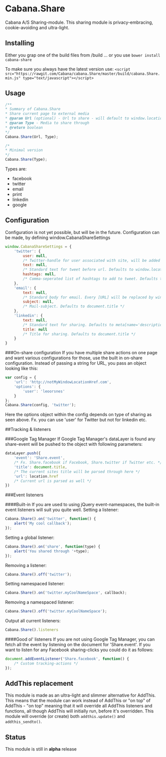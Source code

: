 # Cabana.Share

Cabana A/S Sharing-module.
This sharing module is privacy-embracing, cookie-avoiding and ultra-light.

## Installing
Either you grap one of the build files from /build
... or you use `bower install cabana-share`

To make sure you always have the latest version use:
```<script src="https://rawgit.com/Cabana/cabana.Share/master/build/cabana.Share.min.js" type="text/javascript"></script>```

## Usage
```javascript
/**
* Summary of Cabana.Share
* Share current page to external media
* @param Url (optional) - Url to share - will default to window.location.href
* @param Type - Media to share through
* @return boolean
*/
Cabana.Share(Url, Type);

/*
* Minimal version
*/
Cabana.Share(Type);
```

Types are:

- facebook
- twitter
- email
- print
- linkedin
- google


## Configuration
Configuration is not yet possible, but will be in the future.
Configuration can be made, by defining window.CabanaShareSettings

```javascript
window.CabanaShareSettings = {
	'twitter': {
		user: null,
		/* Twitter-handle for user associated with site, will be added to tweet. Defaults to null */
		text: null,
		/* Standard text for tweet before url. Defaults to window.location.href */
		hashtags: null,
		/* Comma-seperated list of hashtags to add to tweet. Defaults to null */
	},
	'email': {
		text: null,
		/* Standard body for email. Every [URL] will be replaced by window.location.href. Defaults to window.location.href */
		subject: null,
		/* Mail-subject. Defaults to document.title */
	},
	'linkedin': {
		text: null,
		/* Standard text for sharing. Defaults to meta[name='description'] content-attribute */
		title: null
		/* Title for sharing. Defaults to document.title */
	}
}
```

###On-share configuration
If you have multiple share actions on one page and want various configurations for those, use the built in on-share configuration.
Instead of passing a string for URL, you pass an object looking like this:
```javascript
var config = {
	'url': 'http://notMyWindowLocationHref.com',
	'options': {
		'user': 'leoorsnes'
	}
};
Cabana.Share(config, 'twitter');
```
Here the options object within the config depends on type of sharing as seen above. Fx. you can use 'user' for Twitter but not for linkedin etc.

##Tracking & listeners

###Google Tag Manager
If Google Tag Manager's dataLayer is found any share-event will be pushed to the object with following parameters:
```javascript
dataLayer.push({
	'event': 'Share.event',
	/* Fx. Share.facebook if Facebook, Share.twitter if Twitter etc. */
	'title': document.title,
	/* The current sites title will be parsed through here */
	'url': location.href
	/* Current url is parsed as well */
})
```

###Event listeners

####Built-in
If you are used to using jQuery event-namespaces, the built-in event listeners will suit you quite well.
Setting a listener:
```javascript
Cabana.Share().on('twitter', function() {
	alert('My cool callback');
});
```
Setting a global listener:
```javascript
Cabana.Share().on('share', function(type) {
	alert('You shared through '+type);
});
```
Removing a listener:
```javascript
Cabana.Share().off('twitter');
```
Setting namespaced listener:
```javascript
Cabana.Share().on('twitter.myCoolNameSpace', callback);
```
Removing a namespaced listener:
```javascript
Cabana.Share().off('twitter.myCoolNameSpace');
```
Output all current listeners:
```javascript
Cabana.Share().listeners
```


####Good ol' listeners
If you are not using Google Tag Manager, you can fetch all the event by listening on the document for 'Share.event'.
If you want to listen for any Facebook sharing-clicks you could do it as follows:
```javascript
document.addEventListener('Share.facebook', function() {
	/* Custom tracking-actions */
});
```

## AddThis replacement
This module is made as an ultra-light and slimmer alternative for AddThis.
This means that the module can work instead of AddThis or "on top" of AddThis - "on top" meaning that it will override all AddThis listeners and functions, all though AddThis will initially run, before it's overridden.
This module will override (or create) both `addthis.update()` and `addthis_sendto()`.

## Status
This module is still in **alpha** release